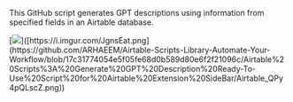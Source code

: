 This GitHub script generates GPT descriptions using information from specified fields in an Airtable database.

[![]([https://i.imgur.com/JgnsEatm.jpg](https://github.com/ARHAEEM/Airtable-Scripts-Library-Automate-Your-Workflow/tree/main/Airtable%20Scripts%3A%20Generate%20GPT%20Description%20Ready-To-Use%20Script%20for%20Airtable%20Extension%20SideBar))]([https://i.imgur.com/JgnsEat.png](https://github.com/ARHAEEM/Airtable-Scripts-Library-Automate-Your-Workflow/blob/17c31774054e5f05fe68d0b589d80e6f2f21096c/Airtable%20Scripts%3A%20Generate%20GPT%20Description%20Ready-To-Use%20Script%20for%20Airtable%20Extension%20SideBar/Airtable_QPy4pQLscZ.png))
